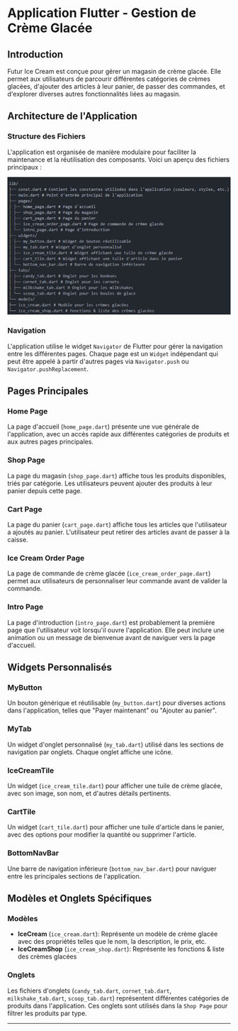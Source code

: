 # Application Flutter - Gestion de Crème Glacée

## Introduction

Futur Ice Cream est conçue pour gérer un magasin de crème glacée. Elle permet aux utilisateurs de parcourir différentes catégories de crèmes glacées, d'ajouter des articles à leur panier, de passer des commandes, et d'explorer diverses autres fonctionnalités liées au magasin.

## Architecture de l'Application

### Structure des Fichiers

L'application est organisée de manière modulaire pour faciliter la maintenance et la réutilisation des composants. Voici un aperçu des fichiers principaux :

![Capture d'écran de l'application](lib/images/futur_ice_cream_architecture.png)


### Navigation

L'application utilise le widget `Navigator` de Flutter pour gérer la navigation entre les différentes pages. Chaque page est un `Widget` indépendant qui peut être appelé à partir d'autres pages via `Navigator.push` ou `Navigator.pushReplacement`.

## Pages Principales

### Home Page

La page d'accueil (`home_page.dart`) présente une vue générale de l'application, avec un accès rapide aux différentes catégories de produits et aux autres pages principales.

### Shop Page

La page du magasin (`shop_page.dart`) affiche tous les produits disponibles, triés par catégorie. Les utilisateurs peuvent ajouter des produits à leur panier depuis cette page.

### Cart Page

La page du panier (`cart_page.dart`) affiche tous les articles que l'utilisateur a ajoutés au panier. L'utilisateur peut  retirer des articles avant de passer à la caisse.

### Ice Cream Order Page

La page de commande de crème glacée (`ice_cream_order_page.dart`) permet aux utilisateurs de personnaliser leur commande avant de valider la commande.

### Intro Page

La page d'introduction (`intro_page.dart`) est probablement la première page que l'utilisateur voit lorsqu'il ouvre l'application. Elle peut inclure une animation ou un message de bienvenue avant de naviguer vers la page d'accueil.

## Widgets Personnalisés

### MyButton

Un bouton générique et réutilisable (`my_button.dart`) pour diverses actions dans l'application, telles que "Payer maintenant" ou "Ajouter au panier".

### MyTab

Un widget d'onglet personnalisé (`my_tab.dart`) utilisé dans les sections de navigation par onglets. Chaque onglet affiche une icône.

### IceCreamTile

Un widget (`ice_cream_tile.dart`) pour afficher une tuile de crème glacée, avec son image, son nom, et d'autres détails pertinents.

### CartTile

Un widget (`cart_tile.dart`) pour afficher une tuile d'article dans le panier, avec des options pour modifier la quantité ou supprimer l'article.

### BottomNavBar

Une barre de navigation inférieure (`bottom_nav_bar.dart`) pour naviguer entre les principales sections de l'application.

## Modèles et Onglets Spécifiques

### Modèles

- **IceCream** (`ice_cream.dart`): Représente un modèle de crème glacée avec des propriétés telles que le nom, la description, le prix, etc.
- **IceCreamShop** (`ice_cream_shop.dart`): Représente les fonctions & liste des crèmes glacées

### Onglets

Les fichiers d'onglets (`candy_tab.dart`, `cornet_tab.dart`, `milkshake_tab.dart`, `scoop_tab.dart`) représentent différentes catégories de produits dans l'application. Ces onglets sont utilisés dans la `Shop Page` pour filtrer les produits par type.

---

